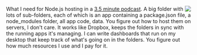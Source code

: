 <img src="http://scripting.com/images/2019/12/14/spaceShuttle.png" border="0" align="right">What I need for Node.js hosting in a <a href="http://scripting.com/2019/12/14/whatINeedForNodeHosting.m4a">3.5 minute podcast</a>. A big folder with lots of sub-folders, each of which is an app containing a package.json file, a node_modules folder, all app code, data. You figure out how to host them on servers, I don't care. It works like Dropbox, keeps the folders in sync with the running apps it's managing. I can write dashboards that run on my desktop that keep track of what's going on in the folders. You figure out how much resources I use and I pay for it. 
